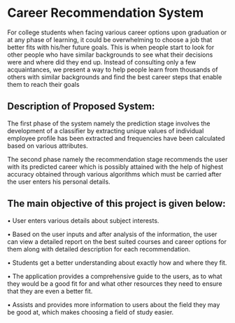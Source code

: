 <h1>Career Recommendation System</h1>

For college students when facing various career options upon graduation or at any phase of learning, it could be overwhelming to choose a job that better fits with his/her future goals. 
This is when people start to look for other people who have similar backgrounds to see what their decisions were and where did they end up. Instead of consulting only a few acquaintances, we present a way to help people learn from thousands of others with similar backgrounds and find the best career steps that enable them to reach their goals

<h2>Description of Proposed System:</h2>

The first phase of the system namely the prediction stage involves the development of a classifier by extracting unique values of individual employee profile has been extracted and frequencies have been calculated based on various attributes.

The second phase namely the recommendation stage recommends the user with its predicted career which is possibly attained with the help of highest accuracy obtained through various algorithms which must be carried after the user enters his personal details.

<h2> The main objective of this project is given below:</h2> 
  
• User enters various details about subject interests.

• Based on the user inputs and after analysis of the information, the user can view a detailed report on the best suited courses and career options for them along with detailed description for each recommendation. 

• Students get a better understanding about exactly how and where they fit.

• The application provides a comprehensive guide to the users, as to what they would be a good fit for and what other resources they need to ensure that they are even a better fit.

• Assists and provides more information to users about the field they may be good at, which makes choosing a field of study easier.
